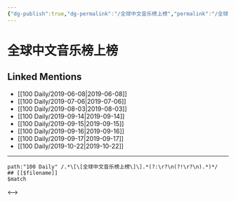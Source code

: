 ```yaml
---
{"dg-publish":true,"dg-permalink":"/全球中文音乐榜上榜","permalink":"/全球中文音乐榜上榜/"}
---
```


# 全球中文音乐榜上榜

## Linked Mentions
- [[100 Daily/2019-06-08\|2019-06-08]]
- [[100 Daily/2019-07-06\|2019-07-06]]
- [[100 Daily/2019-08-03\|2019-08-03]]
- [[100 Daily/2019-09-14\|2019-09-14]]
- [[100 Daily/2019-09-15\|2019-09-15]]
- [[100 Daily/2019-09-16\|2019-09-16]]
- [[100 Daily/2019-09-17\|2019-09-17]]
- [[100 Daily/2019-10-22\|2019-10-22]]


---

```expander
path:"100 Daily" /.*\[\[全球中文音乐榜上榜\]\].*(?:\r?\n(?!\r?\n).*)*/
## [[$filename]]
$match
```

<-->
